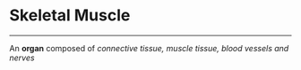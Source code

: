 # Skeletal Muscle
___
An **organ** composed of *connective tissue, muscle tissue, blood vessels and nerves*